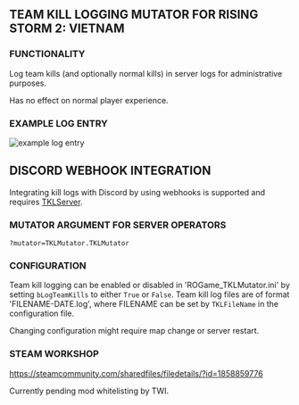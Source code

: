 ## TEAM KILL LOGGING MUTATOR FOR RISING STORM 2: VIETNAM

### FUNCTIONALITY
Log team kills (and optionally normal kills) in server logs for administrative purposes.

Has no effect on normal player experience.

### EXAMPLE LOG ENTRY
![example log entry](https://i.ibb.co/X3JXKSq/tklog.png "Example log entry")

## DISCORD WEBHOOK INTEGRATION
Integrating kill logs with Discord by using webhooks is supported and
requires [TKLServer](https://github.com/tuokri/tklserver).

### MUTATOR ARGUMENT FOR SERVER OPERATORS
```?mutator=TKLMutator.TKLMutator```

### CONFIGURATION
Team kill logging can be enabled or disabled in 'ROGame_TKLMutator.ini' by setting ```bLogTeamKills``` to either ```True``` or ```False```.
Team kill log files are of format 'FILENAME-DATE.log', where FILENAME can be set by ```TKLFileName``` in the configuration file.

Changing configuration might require map change or server restart.

### STEAM WORKSHOP
https://steamcommunity.com/sharedfiles/filedetails/?id=1858859776

Currently pending mod whitelisting by TWI.
